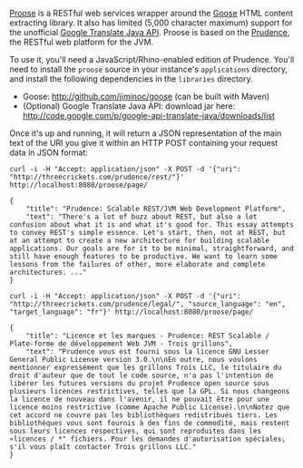 [Proose](http://github.com/mdorn/proose) is a RESTful web services wrapper around the [Goose](http://github.com/jiminoc/goose) HTML content extracting library.  It also has limited (5,000 character maximum) support for the unofficial [Google Translate Java API](http://code.google.com/p/google-api-translate-java/).  Proose is based on the [Prudence](http://threecrickets.com/prudence/), the RESTful web platform for the JVM.

To use it, you'll need a JavaScript/Rhino-enabled edition of Prudence.  You'll need to install the `proose` source in your instance's `applications` directory, and install the following dependencies in the `libraries` directory.

* Goose: http://github.com/jiminoc/goose (can be built with Maven)
* (Optional) Google Translate Java API: download jar here: http://code.google.com/p/google-api-translate-java/downloads/list

Once it's up and running, it will return a JSON representation of the main text of the URI you give it within an HTTP POST containing your request data in JSON format:

    curl -i -H "Accept: application/json" -X POST -d '{"uri": "http://threecrickets.com/prudence/rest/"}' http://localhost:8080/proose/page/

    {
        "title": "Prudence: Scalable REST/JVM Web Development Platform",
        "text": "There's a lot of buzz about REST, but also a lot confusion about what it is and what it's good for. This essay attempts to convey REST's simple essence. Let's start, then, not at REST, but at an attempt to create a new architecture for building scalable applications. Our goals are for it to be minimal, straightforward, and still have enough features to be productive. We want to learn some lessons from the failures of other, more elaborate and complete architectures. ..."
    }

    curl -i -H "Accept: application/json" -X POST -d '{"uri": "http://threecrickets.com/prudence/legal/", "source_language": "en", "target_language": "fr"}' http://localhost:8080/proose/page/

    {
        "title": "Licence et les marques - Prudence: REST Scalable / Plate-forme de développement Web JVM - Trois grillons",
        "text": "Prudence vous est fourni sous la licence GNU Lesser General Public License version 3.0.\n\nEn outre, nous voulons mentionner expressément que les grillons Trois LLC, le titulaire du droit d'auteur que de tout le code source, n'a pas l'intention de libérer les futures versions du projet Prudence open source sous plusieurs licences restrictives, telles que la GPL. Si nous changeons la licence de nouveau dans l'avenir, il ne pouvait être pour une licence moins restrictive (comme Apache Public License).\n\nNotez que cet accord ne couvre pas les bibliothèques redistribués tiers. Les bibliothèques vous sont fournis à des fins de commodité, mais restent sous leurs licences respectives, qui sont reproduites dans les «licences / *" fichiers. Pour les demandes d'autorisation spéciales, s'il vous plaît contacter Trois grillons LLC."
    }

